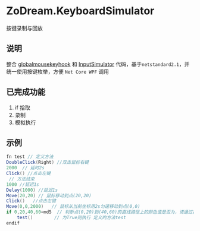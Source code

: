 # ZoDream.KeyboardSimulator
 按键录制与回放

 ## 说明

 整合 [globalmousekeyhook](https://github.com/gmamaladze/globalmousekeyhook) 和 [InputSimulator](https://github.com/michaelnoonan/inputsimulator)  代码，基于`netstandard2.1`，并统一使用按键枚举，方便 `Net Core WPF` 调用

 ## 已完成功能

1. if 拾取
2. 录制
3. 模拟执行

## 示例

```c#
fn test // 定义方法
DoubleClick(Right) //双击鼠标右键
2000  // 延时2s
Click() //点击左键
 // 方法结束
1000 //延迟1s
Delay(1000) //延迟1s
Move(20,20) // 鼠标移动到点(20,20)
Click()   //点击左键
Move(0,0,2000)   // 鼠标从当前坐标用2s匀速移动到点(0,0)
if 0,20,40,60=md5  // 判断点(0,20)到(40,60)的直线路径上的颜色值是否为，请通过拾取按钮自动框选获取
    test()        // 为True则执行 定义的方法test
endif

```

